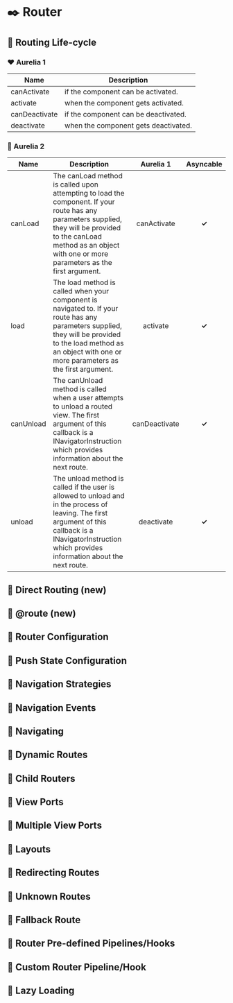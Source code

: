 # :black_nib: Router

## :open_book: Routing Life-cycle

### :heart: Aurelia 1

|Name|Description|
|----|-----------|
|canActivate|if the component can be activated.|
|activate|when the component gets activated.|
|canDeactivate|if the component can be deactivated.|
|deactivate|when the component gets deactivated.|

### :gem: Aurelia 2

|Name|Description|Aurelia 1|Asyncable|
|----|-----------|:-------:|:-------:|
|canLoad|The canLoad method is called upon attempting to load the component. If your route has any parameters supplied, they will be provided to the canLoad method as an object with one or more parameters as the first argument.|canActivate|**✓**|
|load|The load method is called when your component is navigated to. If your route has any parameters supplied, they will be provided to the load method as an object with one or more parameters as the first argument.|activate|**✓**|
|canUnload|The canUnload method is called when a user attempts to unload a routed view. The first argument of this callback is a INavigatorInstruction which provides information about the next route.|canDeactivate|**✓**|
|unload|The unload method is called if the user is allowed to unload and in the process of leaving. The first argument of this callback is a INavigatorInstruction which provides information about the next route.|deactivate|**✓**|

## :open_book: Direct Routing (new)

## :open_book: @route (new)

## :open_book: Router Configuration

## :open_book: Push State Configuration

## :open_book: Navigation Strategies

## :open_book: Navigation Events

## :open_book: Navigating

## :open_book: Dynamic Routes

## :open_book: Child Routers

## :open_book: View Ports

## :open_book: Multiple View Ports

## :open_book: Layouts

## :open_book: Redirecting Routes

## :open_book: Unknown Routes

## :open_book: Fallback Route

## :open_book: Router Pre-defined Pipelines/Hooks

## :open_book: Custom Router Pipeline/Hook

## :open_book: Lazy Loading